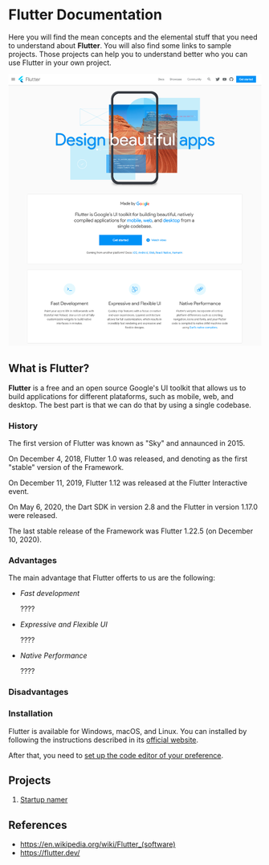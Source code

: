 # Flutter Documentation

Here you will find the mean concepts and the elemental stuff that you need to understand about **Flutter**. You will  also find some links to sample projects. Those projects can help you to understand better who you can use Flutter in your own project.

[![Flutter](https://raw.githubusercontent.com/Codelessly/FlutterWebsite/master/screenshots/Flutter%20Website%20Desktop.png)](https://flutter.dev/)

## What is Flutter?

**Flutter** is a free and an open source Google's UI toolkit that allows us to build applications for different plataforms, such as mobile, web, and desktop. The best part is that we can do that by using a single codebase.  

### History

The first version of Flutter was known as "Sky" and annaunced in 2015. 

On December 4, 2018, Flutter 1.0 was released, and denoting as the first "stable" version of the Framework.

On December 11, 2019, Flutter 1.12 was released at the Flutter Interactive event.

On May 6, 2020, the Dart SDK in version 2.8 and the Flutter in version 1.17.0 were released.

The last stable release of the Framework was Flutter 1.22.5 (on December 10, 2020).  

### Advantages 

The main advantage that Flutter offerts to us are the following:

- *Fast development*

    ????

- *Expressive and Flexible UI*

    ????

- *Native Performance*

    ????

### Disadvantages   

### Installation 

Flutter is available for Windows, macOS, and Linux. 
You can installed by following the instructions described in its [official website](https://flutter.dev/docs/get-started/install).

After that, you need to [set up the code editor of your preference](https://flutter.dev/docs/get-started/editor?tab=vscode).

## Projects

1) [Startup namer](https://github.com/ylruiz/startup_namer) 

## References

- https://en.wikipedia.org/wiki/Flutter_(software)
- https://flutter.dev/